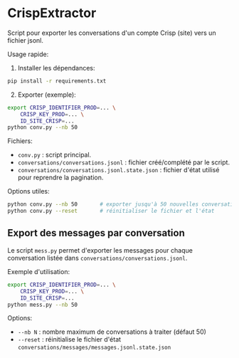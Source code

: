 # CrispExtractor
Script pour exporter les conversations d'un compte Crisp (site) vers un fichier jsonl.

Usage rapide:

1. Installer les dépendances:

```bash
pip install -r requirements.txt
```

2. Exporter (exemple):

```bash
export CRISP_IDENTIFIER_PROD=... \
	CRISP_KEY_PROD=... \
	ID_SITE_CRISP=...
python conv.py --nb 50
```

Fichiers:

- `conv.py` : script principal.
- `conversations/conversations.jsonl` : fichier créé/complété par le script.
- `conversations/conversations.jsonl.state.json` : fichier d'état utilisé pour reprendre la pagination.

Options utiles:

```bash
python conv.py --nb 50       # exporter jusqu'à 50 nouvelles conversations
python conv.py --reset       # réinitialiser le fichier et l'état
```

Export des messages par conversation
-----------------------------------

Le script `mess.py` permet d'exporter les messages pour chaque conversation listée dans `conversations/conversations.jsonl`.

Exemple d'utilisation:

```bash
export CRISP_IDENTIFIER_PROD=... \
	CRISP_KEY_PROD=... \
	ID_SITE_CRISP=...
python mess.py --nb 50
```

Options:
- `--nb N` : nombre maximum de conversations à traiter (défaut 50)
- `--reset` : réinitialise le fichier d'état `conversations/messages/messages.jsonl.state.json`

